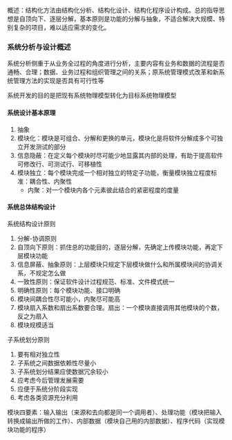概述：结构化方法由结构化分析、结构化设计、结构化程序设计构成。总的指导思想是自顶向下、逐层分解，基本原则是功能的分解与抽象，不适合解决大规模、特别复杂的项目，难以适应需求的变化。

### 系统分析与设计概述

系统分析侧重于从业务全过程的角度进行分析，主要内容有业务和数据的流程是否通畅、合理；数据、业务过程和组织管理之间的关系；原系统管理模式改革和新系统管理方法的实现是否具有可行性等

系统开发的目的是把现有系统物理模型转化为目标系统物理模型

#### 系统设计基本原理

1. 抽象
2. 模块化：模块是可组合、分解和更换的单元，模块化是将软件分解成多个可独立开发测试的部分
3. 信息隐蔽：在定义每个模块时尽可能少地显露其内部的处理，有助于提高软件可修改行、可测试行、可移植性
4. 模块独立：每个模块完成一个相对独立的特定子功能，衡量模块独立程度标准：耦合性、内聚性
	* 内聚：对一个模块内各个元素彼此结合的紧密程度的度量

	
#### 系统总体结构设计

系统结构设计原则

1. 分解-协调原则
2. 自顶向下原则：抓住总的功能目的，逐层分解，先确定上传模块功能，再定下层模块功能
3. 信息屏蔽、抽象原则：上层模块只规定下层模块做什么和所属模块间的协调关系，不规定怎么做
4. 一致性原则：保证软件设计过程规范、标准、文件模式统一
5. 明确性原则：每个模块功能、接口明确
6. 模块间耦合性尽可能小，内聚尽可能高
7. 模块扇入系数和扇出系数要合理。扇出：一个模块直接调用其他模块的个数，反之为扇入
8. 模块规模适当

子系统划分原则

1. 要有相对独立性
2. 子系统之间数据依赖性尽量小
3. 子系统划分结果应使数据冗余较小
4. 应考虑今后管理发展需要
5. 应便于系统分阶段实现
6. 考虑各类资源充分利用

模块四要素：输入输出（来源和去向都是同一个调用者）、处理功能（模块把输入转换成输出所做的工作）、内部数据（模块自己用的内部数据）、程序代码（实现模块功能的程序）

